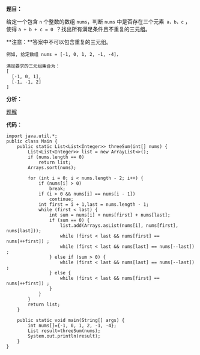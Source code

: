 **题目：**

给定一个包含 `n` 个整数的数组 `nums`，判断 `nums` 中是否存在三个元素` a，b，c` ，使得 `a + b + c = 0 `？找出所有满足条件且不重复的三元组。

**注意：**答案中不可以包含重复的三元组。

```
例如, 给定数组 nums = [-1, 0, 1, 2, -1, -4]，

满足要求的三元组集合为：
[
  [-1, 0, 1],
  [-1, -1, 2]
]
```

**分析：**

[题解](https://leetcode-cn.com/problems/3sum/solution/3sumpai-xu-shuang-zhi-zhen-yi-dong-by-jyd/)

**代码：**

```
import java.util.*;
public class Main {
    public static List<List<Integer>> threeSum(int[] nums) {
        List<List<Integer>> list = new ArrayList<>();
        if (nums.length == 0)
            return list;
        Arrays.sort(nums);

        for (int i = 0; i < nums.length - 2; i++) {
            if (nums[i] > 0)
                break;
            if (i > 0 && nums[i] == nums[i - 1])
                continue;
            int first = i + 1,last = nums.length - 1;
            while (first < last) {
                int sum = nums[i] + nums[first] + nums[last];
                if (sum == 0) {
                    list.add(Arrays.asList(nums[i], nums[first], nums[last]));
                    while (first < last && nums[first] == nums[++first]) ;
                    while (first < last && nums[last] == nums[--last]) ;
                } else if (sum > 0) {
                    while (first < last && nums[last] == nums[--last]) ;
                } else {
                    while (first < last && nums[first] == nums[++first]) ;
                }
            }
        }
        return list;
    }

    public static void main(String[] args) {
        int nums[]={-1, 0, 1, 2, -1, -4};
        List result=threeSum(nums);
        System.out.println(result);
    }
}
```